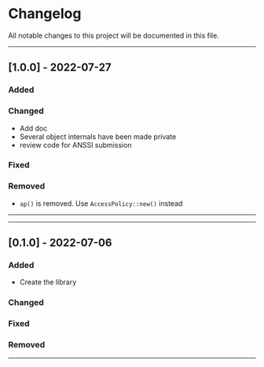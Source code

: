 # Changelog

All notable changes to this project will be documented in this file.

---
## [1.0.0] - 2022-07-27
### Added
### Changed
- Add doc
- Several object internals have been made private
- review code for ANSSI submission
### Fixed
### Removed
- `ap()` is removed. Use `AccessPolicy::new()` instead
---

---
## [0.1.0] - 2022-07-06
### Added
- Create the library
### Changed
### Fixed
### Removed
---
